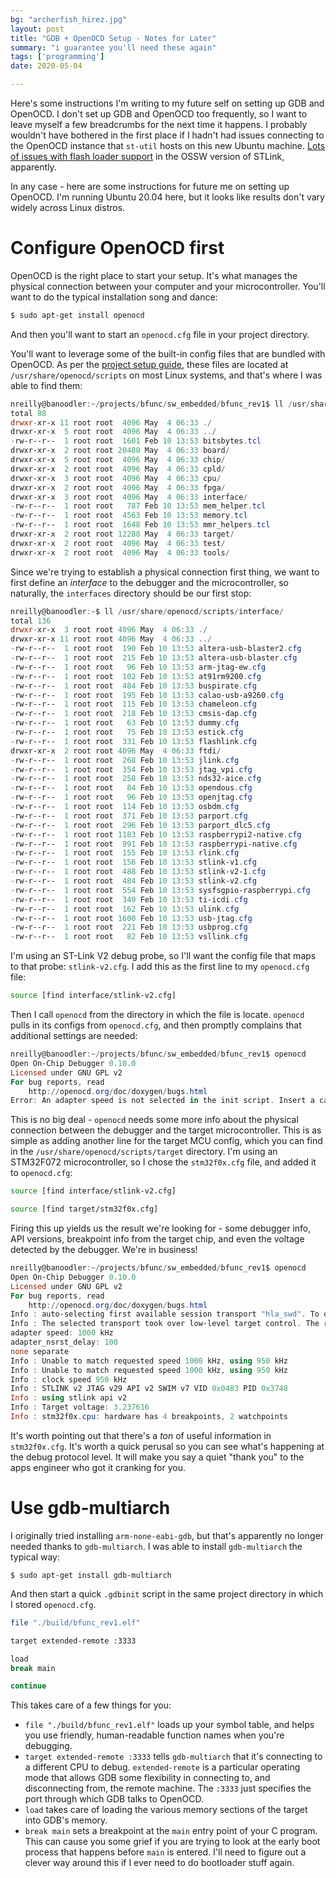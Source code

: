 ```yaml
---
bg: "archerfish_hirez.jpg"
layout: post
title: "GDB + OpenOCD Setup - Notes for Later"
summary: "i guarantee you'll need these again"
tags: ['programming']
date: 2020-05-04

---
```


Here's some instructions I'm writing to my future self on setting up GDB and OpenOCD. I don't set up GDB and OpenOCD too frequently, so I want to leave myself a few breadcrumbs for the next time it happens. I probably wouldn't have bothered in the first place if I hadn't had issues connecting to the OpenOCD instance that `st-util` hosts on this new Ubuntu machine. [Lots of issues with flash loader support](https://github.com/stlink-org/stlink/issues/356) in the OSSW version of STLink, apparently.

In any case - here are some instructions for future me on setting up OpenOCD. I'm running Ubuntu 20.04 here, but it looks like results don't vary widely across Linux distros. 

# Configure OpenOCD first

OpenOCD is the right place to start your setup. It's what manages the physical connection between your computer and your microcontroller. You'll want to do the typical installation song and dance:

```sh
$ sudo apt-get install openocd
```

And then you'll want to start an `openocd.cfg` file in your project directory. 

You'll want to leverage some of the built-in config files that are bundled with OpenOCD. As per the [project setup guide](http://openocd.org/doc/html/OpenOCD-Project-Setup.html#OpenOCD-Project-Setup), these files are located at `/usr/share/openocd/scripts` on most Linux systems, and that's where I was able to find them: 

```powershell
nreilly@banoodler:~/projects/bfunc/sw_embedded/bfunc_rev1$ ll /usr/share/openocd/scripts/
total 88
drwxr-xr-x 11 root root  4096 May  4 06:33 ./
drwxr-xr-x  5 root root  4096 May  4 06:33 ../
-rw-r--r--  1 root root  1601 Feb 10 13:53 bitsbytes.tcl
drwxr-xr-x  2 root root 20480 May  4 06:33 board/
drwxr-xr-x  5 root root  4096 May  4 06:33 chip/
drwxr-xr-x  2 root root  4096 May  4 06:33 cpld/
drwxr-xr-x  3 root root  4096 May  4 06:33 cpu/
drwxr-xr-x  2 root root  4096 May  4 06:33 fpga/
drwxr-xr-x  3 root root  4096 May  4 06:33 interface/
-rw-r--r--  1 root root   787 Feb 10 13:53 mem_helper.tcl
-rw-r--r--  1 root root  4563 Feb 10 13:53 memory.tcl
-rw-r--r--  1 root root  1648 Feb 10 13:53 mmr_helpers.tcl
drwxr-xr-x  2 root root 12288 May  4 06:33 target/
drwxr-xr-x  2 root root  4096 May  4 06:33 test/
drwxr-xr-x  2 root root  4096 May  4 06:33 tools/
```

Since we're trying to establish a physical connection first thing, we want to first define an _interface_ to the debugger and the microcontroller, so naturally, the `interfaces` directory should be our first stop:

```powershell
nreilly@banoodler:~$ ll /usr/share/openocd/scripts/interface/
total 136
drwxr-xr-x  3 root root 4096 May  4 06:33 ./
drwxr-xr-x 11 root root 4096 May  4 06:33 ../
-rw-r--r--  1 root root  190 Feb 10 13:53 altera-usb-blaster2.cfg
-rw-r--r--  1 root root  215 Feb 10 13:53 altera-usb-blaster.cfg
-rw-r--r--  1 root root   96 Feb 10 13:53 arm-jtag-ew.cfg
-rw-r--r--  1 root root  102 Feb 10 13:53 at91rm9200.cfg
-rw-r--r--  1 root root  484 Feb 10 13:53 buspirate.cfg
-rw-r--r--  1 root root  195 Feb 10 13:53 calao-usb-a9260.cfg
-rw-r--r--  1 root root  115 Feb 10 13:53 chameleon.cfg
-rw-r--r--  1 root root  218 Feb 10 13:53 cmsis-dap.cfg
-rw-r--r--  1 root root   63 Feb 10 13:53 dummy.cfg
-rw-r--r--  1 root root   75 Feb 10 13:53 estick.cfg
-rw-r--r--  1 root root  331 Feb 10 13:53 flashlink.cfg
drwxr-xr-x  2 root root 4096 May  4 06:33 ftdi/
-rw-r--r--  1 root root  268 Feb 10 13:53 jlink.cfg
-rw-r--r--  1 root root  354 Feb 10 13:53 jtag_vpi.cfg
-rw-r--r--  1 root root  258 Feb 10 13:53 nds32-aice.cfg
-rw-r--r--  1 root root   84 Feb 10 13:53 opendous.cfg
-rw-r--r--  1 root root   96 Feb 10 13:53 openjtag.cfg
-rw-r--r--  1 root root  114 Feb 10 13:53 osbdm.cfg
-rw-r--r--  1 root root  371 Feb 10 13:53 parport.cfg
-rw-r--r--  1 root root  296 Feb 10 13:53 parport_dlc5.cfg
-rw-r--r--  1 root root 1183 Feb 10 13:53 raspberrypi2-native.cfg
-rw-r--r--  1 root root  991 Feb 10 13:53 raspberrypi-native.cfg
-rw-r--r--  1 root root  155 Feb 10 13:53 rlink.cfg
-rw-r--r--  1 root root  156 Feb 10 13:53 stlink-v1.cfg
-rw-r--r--  1 root root  488 Feb 10 13:53 stlink-v2-1.cfg
-rw-r--r--  1 root root  484 Feb 10 13:53 stlink-v2.cfg
-rw-r--r--  1 root root  554 Feb 10 13:53 sysfsgpio-raspberrypi.cfg
-rw-r--r--  1 root root  349 Feb 10 13:53 ti-icdi.cfg
-rw-r--r--  1 root root  162 Feb 10 13:53 ulink.cfg
-rw-r--r--  1 root root 1600 Feb 10 13:53 usb-jtag.cfg
-rw-r--r--  1 root root  221 Feb 10 13:53 usbprog.cfg
-rw-r--r--  1 root root   82 Feb 10 13:53 vsllink.cfg
```

I'm using an ST-Link V2 debug probe, so I'll want the config file that maps to that probe: `stlink-v2.cfg`. I add this as the first line to my `openocd.cfg` file:

```bash
source [find interface/stlink-v2.cfg]
```

Then I call `openocd` from the directory in which the file is locate. `openocd` pulls in its configs from `openocd.cfg`, and then promptly complains that additional settings are needed:

```powershell
nreilly@banoodler:~/projects/bfunc/sw_embedded/bfunc_rev1$ openocd 
Open On-Chip Debugger 0.10.0
Licensed under GNU GPL v2
For bug reports, read
	http://openocd.org/doc/doxygen/bugs.html
Error: An adapter speed is not selected in the init script. Insert a call to adapter_khz or jtag_rclk to proceed.

```

This is no big deal - `openocd` needs some more info about the physical connection between the debugger and the target microcontroller. This is as simple as adding another line for the target MCU config, which you can find in the `/usr/share/openocd/scripts/target` directory. I'm using an STM32F072 microcontroller, so I chose the `stm32f0x.cfg` file, and added it to `openocd.cfg`:

```bash
source [find interface/stlink-v2.cfg]

source [find target/stm32f0x.cfg]
```

Firing this up yields us the result we're looking for - some debugger info, API versions, breakpoint info from the target chip, and even the voltage detected by the debugger. We're in business!

```powershell
nreilly@banoodler:~/projects/bfunc/sw_embedded/bfunc_rev1$ openocd
Open On-Chip Debugger 0.10.0
Licensed under GNU GPL v2
For bug reports, read
	http://openocd.org/doc/doxygen/bugs.html
Info : auto-selecting first available session transport "hla_swd". To override use 'transport select <transport>'.
Info : The selected transport took over low-level target control. The results might differ compared to plain JTAG/SWD
adapter speed: 1000 kHz
adapter_nsrst_delay: 100
none separate
Info : Unable to match requested speed 1000 kHz, using 950 kHz
Info : Unable to match requested speed 1000 kHz, using 950 kHz
Info : clock speed 950 kHz
Info : STLINK v2 JTAG v29 API v2 SWIM v7 VID 0x0483 PID 0x3748
Info : using stlink api v2
Info : Target voltage: 3.237616
Info : stm32f0x.cpu: hardware has 4 breakpoints, 2 watchpoints


```

It's worth pointing out that there's a *ton* of useful information in `stm32f0x.cfg`. It's worth a quick perusal so you can see what's happening at the debug protocol level. It will make you say a quiet "thank you" to the apps engineer who got it cranking for you.  

# Use gdb-multiarch

I originally tried installing `arm-none-eabi-gdb`, but that's apparently no longer needed thanks to `gdb-multiarch`. I was able to install `gdb-multiarch` the typical way:

```
$ sudo apt-get install gdb-multiarch
```

And then start a quick `.gdbinit` script in the same project directory in which I stored `openocd.cfg`. 

```bash
file "./build/bfunc_rev1.elf"

target extended-remote :3333

load
break main

continue
```

This takes care of a few things for you:

* `file "./build/bfunc_rev1.elf"` loads up your symbol table, and helps you use friendly, human-readable function names when you're debugging.
* `target extended-remote :3333` tells `gdb-multiarch` that it's connecting to a different CPU to debug. `extended-remote` is a particular operating mode that allows GDB some flexibility in connecting to, and disconnecting from, the remote machine. The `:3333` just specifies the port through which GDB talks to OpenOCD. 
* `load` takes care of loading the various memory sections of the target into GDB's memory. 
* `break main` sets a breakpoint at the `main` entry point of your C program. This can cause you some grief if you are trying to look at the early boot process that happens before `main` is entered. I'll need to figure out a clever way around this if I ever need to do bootloader stuff again.